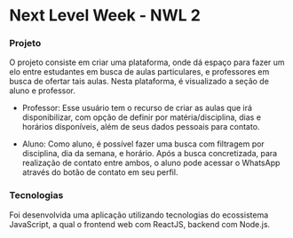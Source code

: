 # Next Level Week - NWL 2

### Projeto

O projeto consiste em criar uma plataforma, onde dá espaço para fazer um elo entre estudantes em busca de aulas particulares, e professores em busca de ofertar tais aulas.
Nesta plataforma, é visualizado a seção de aluno e professor.

- Professor: Esse usuário tem o recurso de criar as aulas que irá disponibilizar, com opção de definir por matéria/disciplina, dias e horários disponíveis, além de seus dados pessoais para contato.

- Aluno: Como aluno, é possível fazer uma busca com filtragem por disciplina, dia da semana, e horário. Após a busca concretizada, para realização de contato entre ambos, o aluno pode acessar o WhatsApp através do botão de contato em seu perfil.


### Tecnologias

Foi desenvolvida uma aplicação utilizando tecnologias do ecossistema JavaScript, a qual o frontend web com ReactJS, backend com Node.js.

